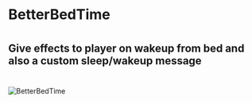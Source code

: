 # BetterBedTime
#
## Give effects to player on wakeup from bed and also a custom sleep/wakeup message
#
#
![BetterBedTime](https://i.imgur.com/JBBZuYw.png)
